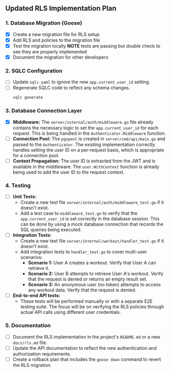 ## Updated RLS Implementation Plan

### 1. Database Migration (Goose)

- [x] Create a new migration file for RLS setup
- [x] Add RLS and policies to the migration file
- [x] Test the migration locally **NOTE** tests are passing but double check to see they are properly implemented
- [x] Document the migration for other developers

### 2. SQLC Configuration

- [ ] Update `sqlc.yaml` to ignore the new `app.current_user_id` setting.
- [ ] Regenerate SQLC code to reflect any schema changes.
    ```bash
    sqlc generate
    ```

### 3. Database Connection Layer

- [x] **Middleware:** The `server/internal/auth/middleware.go` file already contains the necessary logic to set the `app.current_user_id` for each request. This is being handled in the `Authenticator.Middleware` function.
- [ ] **Connection Pool:** The `pgxpool` is created in `server/cmd/api/main.go` and passed to the `Authenticator`. The existing implementation correctly handles setting the user ID on a per-request basis, which is appropriate for a connection pool.
- [ ] **Context Propagation:** The user ID is extracted from the JWT and is available in the middleware. The `user.WithContext` function is already being used to add the user ID to the request context.

### 4. Testing

- [ ] **Unit Tests:**
    - Create a new test file `server/internal/auth/middleware_test.go` if it doesn't exist.
    - Add a test case to `middleware_test.go` to verify that the `app.current_user_id` is set correctly in the database session. This can be done by using a mock database connection that records the SQL queries being executed.
- [ ] **Integration Tests:**
    - Create a new test file `server/internal/workout/handler_test.go` if it doesn't exist.
    - Add integration tests to `handler_test.go` to cover multi-user scenarios:
        - **Scenario 1:** User A creates a workout. Verify that User A can retrieve it.
        - **Scenario 2:** User B attempts to retrieve User A's workout. Verify that the request is denied or returns an empty result set.
        - **Scenario 3:** An anonymous user (no token) attempts to access any workout data. Verify that the request is denied.
- [ ] **End-to-end API tests:**
    - These tests will be performed manually or with a separate E2E testing suite. The focus will be on verifying the RLS policies through actual API calls using different user credentials.

### 5. Documentation

- [ ] Document the RLS implementation in the project's `README.md` or a new `docs/rls.md` file.
- [ ] Update the API documentation to reflect the new authentication and authorization requirements.
- [ ] Create a rollback plan that includes the `goose down` command to revert the RLS migration.
